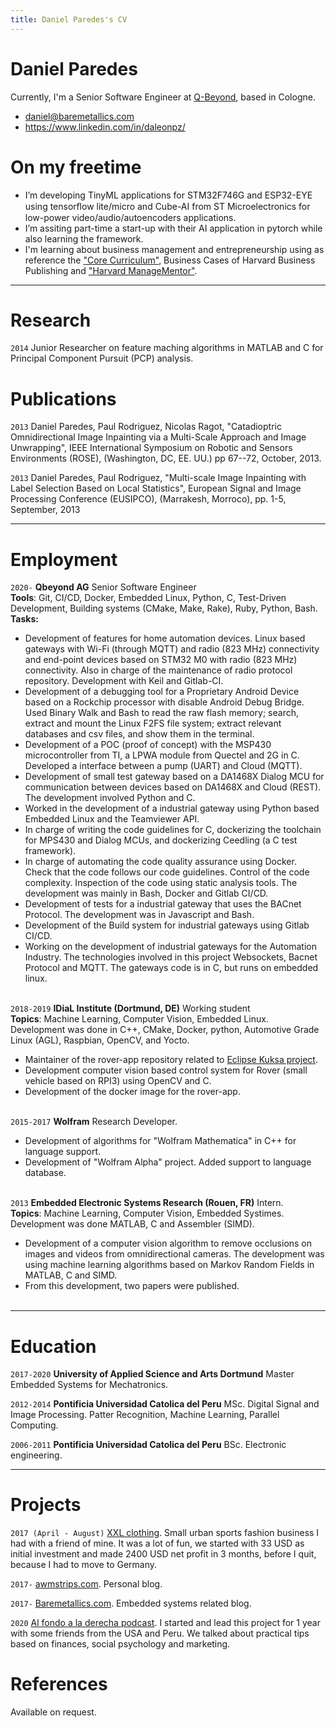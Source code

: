 ```yaml
---
title: Daniel Paredes's CV
---
```


# Daniel Paredes
Currently, I'm a Senior Software Engineer at [Q-Beyond](https://www.qbeyond.de/), based in Cologne.

* <a href="mailto:daniel@baremetallics.com">daniel@baremetallics.com</a>
* <a href="https://www.linkedin.com/in/daniel-paredes-2522b91a7/">https://www.linkedin.com/in/daleonpz/</a>


# On my freetime
- I’m developing TinyML applications for STM32F746G and ESP32-EYE using tensorﬂow lite/micro and Cube-AI from ST Microelectronics for low-power video/audio/autoencoders applications.
- I’m assiting part-time a start-up with their AI application in pytorch while also learning the framework.
- I'm learning about business management and entrepreneurship using as reference the ["Core Curriculum"](https://hbsp.harvard.edu/core-curriculum/), Business Cases of Harvard Business Publishing and ["Harvard ManageMentor"](https://hbr.org/harvardmanagementor).

---
# Research

`2014`
Junior Researcher on feature maching algorithms in MATLAB and C for  Principal Component Pursuit (PCP) analysis.

# Publications

`2013`
 Daniel Paredes, Paul Rodriguez, Nicolas Ragot, "Catadioptric Omnidirectional Image Inpainting via a Multi-Scale Approach and Image Unwrapping", IEEE International Symposium on Robotic and Sensors Environments (ROSE), (Washington, DC, EE. UU.)  pp 67--72, October, 2013. 

`2013`
Daniel Paredes, Paul Rodriguez, "Multi-scale Image Inpainting with Label Selection Based on Local Statistics", European Signal and Image Processing Conference (EUSIPCO), (Marrakesh, Morroco),  pp. 1-5, September, 2013

---
# Employment
`2020-` 
__Qbeyond AG__ Senior Software Engineer  
__Tools__: Git, CI/CD, Docker, Embedded Linux, Python, C, Test-Driven Development, Building systems (CMake, Make, Rake), Ruby, Python, Bash.  
**Tasks:**  
- Development of features for home automation devices. Linux based gateways with Wi-Fi (through MQTT) and radio (823 MHz) connectivity and end-point devices based on STM32 M0 with radio (823 MHz) connectivity. Also in charge of the maintenance of radio protocol repository. Development with Keil and Gitlab-CI.
- Development of a debugging tool for a Proprietary Android Device based on a Rockchip processor with disable Android Debug Bridge. Used Binary Walk and Bash to read the raw flash memory; search, extract and mount the Linux F2FS file system; extract relevant databases and csv files, and show them in the terminal.  
- Development of a POC (proof of concept) with the MSP430 microcontroller from TI, a LPWA module from Quectel and 2G in C. Developed a interface between a pump (UART) and Cloud (MQTT).
- Development of small test gateway based on a DA1468X Dialog MCU for communication between devices based on DA1468X and Cloud (REST). The development involved Python and C.
- Worked in the development of a industrial gateway using Python based Embedded Linux and the Teamviewer API. 
- In charge of writing the code guidelines for C, dockerizing the toolchain for MPS430 and Dialog MCUs, and dockerizing Ceedling (a C test framework). 
- In charge of automating the code quality assurance using Docker. Check that the code follows our code guidelines. Control of the code complexity. Inspection of the code using static analysis tools. The development was mainly in Bash, Docker and Gitlab CI/CD.
- Development of tests for a industrial gateway that uses the BACnet Protocol. The development was in Javascript and Bash. 
- Development of the Build system for industrial gateways using Gitlab CI/CD.
- Working on the development of industrial gateways for the Automation Industry. The technologies involved in this project Websockets, Bacnet Protocol and MQTT. The  gateways code is in C, but runs on embedded linux.
\
&nbsp;

`2018-2019`
__IDiaL Institute (Dortmund, DE)__ Working student  
__Topics__: Machine Learning, Computer Vision, Embedded Linux.  
Development was done in C++, CMake, Docker, python, Automotive Grade Linux (AGL), Raspbian, OpenCV, and Yocto.
- Maintainer of the rover-app repository related to [Eclipse Kuksa project](https://github.com/app4mc-rover/rover-app).  
- Development computer vision based control system for Rover (small vehicle based on RPI3) using OpenCV and C. 
- Development of the docker image for the rover-app.
\
&nbsp;

`2015-2017`
__Wolfram__ Research Developer.  
- Development of algorithms for "Wolfram Mathematica" in C++ for language support.
- Development of "Wolfram Alpha" project. Added support to language database.
\
&nbsp;

`2013` 
__Embedded Electronic Systems Research (Rouen, FR)__ Intern.  
__Topics__: Machine Learning, Computer Vision, Embedded Systimes.   
Development was done MATLAB, C and Assembler (SIMD).
- Development of a computer vision algorithm to remove occlusions on images and videos from omnidirectional cameras. The development was using machine learning algorithms based on Markov Random Fields in MATLAB, C and SIMD.
- From this development, two papers were published.
\
&nbsp;

---
# Education

`2017-2020`
__University of Applied Science and Arts Dortmund__ Master Embedded Systems for Mechatronics.

`2012-2014`
__Pontificia Universidad Catolica del Peru__ MSc. Digital Signal and Image Processing. Patter Recognition, Machine Learning, Parallel Computing.

`2006-2011`
__Pontificia Universidad Catolica del Peru__ BSc. Electronic engineering.

---
# Projects 
`2017 (April - August)`
[XXL clothing](https://www.facebook.com/prendasxxl). Small urban sports fashion business I had with a friend of mine. It was a lot of fun, we started with 33 USD as initial investment and made 2400 USD net profit in 3 months, before I quit, because I had to move to Germany.

`2017-`
[awmstrips.com](https://awmstrips.com/). Personal blog. 

`2017-`
[Baremetallics.com](https://baremetallics.com/). Embedded systems related blog.

`2020`
[Al fondo a la derecha podcast](https://alfondoaladerecha.fm/). I  started and lead this project for 1 year with some friends from the USA and Peru. We talked about practical tips based on finances, social psychology and marketing. 

# References

Available on request.

